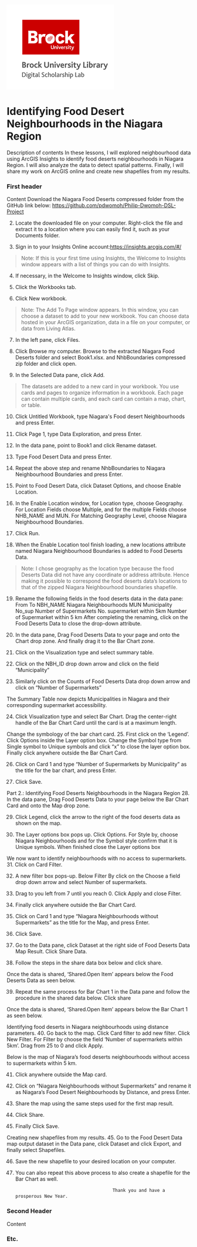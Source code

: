 ![DSL Logo][dsllogo]


# Identifying Food Desert Neighbourhoods in the Niagara Region
Description of contents
In these lessons, I will explored neighbourhood data using ArcGIS Insights to identify food deserts neighbourhoods in Niagara Region. I will also analyze the data to detect spatial patterns. Finally, I will share my work on ArcGIS online and create new shapefiles from my results.
### First header
Content
Download the Niagara Food Deserts compressed folder from the GitHub link below: https://github.com/pdwomoh/Philip-Dwomoh-DSL-Project

2. Locate the downloaded file on your computer. Right-click the file and extract it to a location where you can easily find it, such as your Documents folder.

3. Sign in to your Insights Online account:https://insights.arcgis.com/#/

>Note: If this is your first time using Insights, the Welcome to Insights window appears with a list of things you can do with Insights.

4. If necessary, in the Welcome to Insights window, click Skip.

5. Click the Workbooks tab.

6. Click New workbook.
 
>Note: The Add To Page window appears.
>In this window, you can choose a dataset to add to your new workbook. 
>You can choose data hosted in your ArcGIS organization, data in a file on your computer, or data from Living Atlas. 

7. In the left pane, click Files.
 
8. Click Browse my computer. Browse to the extracted Niagara Food Deserts folder and select Book1.xlsx. and NhbBoundaries compressed zip folder and click open.

9. In the Selected Data pane, click Add.
 
>The datasets are added to a new card in your workbook. 
>You use cards and pages to organize information in a workbook.
>Each page can contain multiple cards, and each card can contain a map, chart, or table. 

10. Click Untitled Workbook, type Niagara's Food desert Neighbourhoods and press Enter.

11. Click Page 1, type Data Exploration, and press Enter.

12. In the data pane, point to Book1 and click Rename dataset.
 
13. Type Food Desert Data and press Enter.

14. Repeat the above step and rename NhbBoundaries to Niagara Neighbourhood Boundaries and press Enter.

15. Point to Food Desert Data, click Dataset Options, and choose Enable Location.   
            
16. In the Enable Location window, for Location type, choose Geography. For Location Fields choose Multiple, and for the multiple Fields choose NHB_NAME and MUN. For Matching Geography Level, choose Niagara Neighbourhood Boundaries.
 
17. Click Run.

18. When the Enable Location tool finish loading, a new locations attribute named Niagara Neighbourhood Boundaries is added to Food Deserts Data.
 
>Note: I chose geography as the location type because the food Deserts Data did not have any coordinate or address attribute.
>Hence making it possible to correspond the food deserts data’s locations to that of the zipped Niagara Neighbourhood boundaries shapefile. 

19. Rename the following fields in the food deserts data in the data pane:
From 	To 
NBH_NAME	Niagara Neighbourhoods
MUN	Municipality
No_sup	Number of Supermarkets
No. supermarket within 5km	Number of Supermarket within 5 km
After completing the renaming, click on the Food Deserts Data to close the drop-down attribute.

20. In the data pane, Drag Food Deserts Data to your page and onto the Chart drop zone. And finally drag it to the Bar Chart zone.

21. Click on the Visualization type and select summary table.
 
22. Click on the NBH_ID drop down arrow and click on the field “Municipality”
 
23. Similarly click on the Counts of Food Deserts Data drop down arrow and click on “Number of Supermarkets”
 
The Summary Table now depicts Municipalities in Niagara and their corresponding supermarket accessibility.
 
24. Click Visualization type and select Bar Chart. Drag the center-right handle of the Bar Chart Card until the card is at a maximum length.
 
Change the symbology of the bar chart card.
25. First click on the ‘Legend’. Click Options inside the Layer option box. Change the Symbol type from Single symbol to Unique symbols and click “x” to close the layer option box. Finally click anywhere outside the Bar Chart Card.
 
26. Click on Card 1 and type “Number of Supermarkets by Municipality” as the title for the bar chart, and press Enter.

27. Click Save.
 

Part 2.: Identifying Food Deserts Neighbourhoods in the Niagara Region
28. In the data pane, Drag Food Deserts Data to your page below the Bar Chart Card and onto the Map drop zone.  

29. Click Legend, click the arrow to the right of the food deserts data as shown on the map.
 
30. The Layer options box pops up. Click Options. For Style by, choose Niagara Neighbourhoods and for the Symbol style confirm that it is Unique symbols. When finished close the Layer options box
 
We now want to identify neighbourhoods with no access to supermarkets.
31. Click on Card Filter.
 
32. A new filter box pops-up. Below Filter By click on the Choose a field drop down arrow and select Number of supermarkets.
 
33. Drag to you left from 7 until you reach 0. Click Apply and close Filter.

34. Finally click anywhere outside the Bar Chart Card.

35. Click on Card 1 and type “Niagara Neighbourhoods without Supermarkets” as the title for the Map, and press Enter.

36. Click Save.

37. Go to the Data pane, click Dataset at the right side of Food Deserts Data Map Result. Click Share Data. 
 
38. Follow the steps in the share data box below and click share.
 

Once the data is shared, ‘Shared.Open Item’ appears below the Food Deserts Data as seen below.
  
39. Repeat the same process for Bar Chart 1 in the Data pane and follow the procedure in the shared data below. Click share
 
Once the data is shared, ‘Shared.Open Item’ appears below the Bar Chart 1 as seen below.
 
Identifying food deserts in Niagara neighbourhoods using distance parameters.
40. Go back to the map. Click Card filter to add new filter. Click New Filter. For Filter by choose the field ‘Number of supermarkets within 5km’. Drag from 25 to 0 and click Apply.


Below is the map of Niagara’s food deserts neighbourhoods without access to supermarkets within 5 km.
 
 
41. Click anywhere outside the Map card.

42. Click on “Niagara Neighbourhoods without Supermarkets” and rename it as Niagara’s Food Desert Neighbourhoods by Distance, and press Enter.
 
42. Share the map using the same steps used for the first map result. 
 
43. Click Share.

44. Finally Click Save.

Creating new shapefiles from my results.
45. Go to the Food Desert Data map output dataset in the Data pane, click Dataset and click Export, and finally select Shapefiles.
 
46. Save the new shapefile to your desired location on your computer.

47. You can also repeat this above process to also create a shapefile for the Bar Chart as well. 
                                             
                                             Thank you and have a prosperous New Year.


### Second Header

Content

### Etc.
 
 
 









<!--- Please use reference style images so that it is easier to update pictures later --->

[dsllogo]: dsl_logo.png

